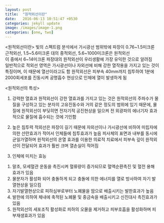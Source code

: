 ```yaml
---
layout: post
title:  "원적외선이란"
date:   2016-06-13 10:51:47 +0530
categories: jekyll update
image: /images/image-1.png
categories: [one, two]
---
```

<원적외선이란>
빛의 스펙트럼 분석에서 가시광선 범위밖에 파장이 
0.76~1.5미크론  근적외선, 1.5~5.6미크론 대의 중적외선, 5.6~1000미크론은 원적외선  
이 중에서 6~14미크론 파장대의 원적외선이 우리생활에 가장 유익한 것으로 알려짐   
일반적으로 적외선 영역은 가시광선이나 자외선에 비해 강한 열작용을 가지고 있는 것이 특징이며, 이 때문에 열선이라고도 함
원적외선은 피부속 40mm까지 침투하여 1분에 2000회세포를 진동시켜 공명흡수 현상으로 인체에 열이 발생하게 됨

<원적외선의 특성>
1.	강력한 열효과
원적외선이 강한 열효과를 가지고 있는 것은 원적외선의 주파수가 물질을 구성하고 있는 분자의 고유진동수와 거의 같은 정도의 범위에 있기 때문에, 물질에 원적외선이 부딪히면 전자기적 공진현상을 일으켜 전 외광파의 에너기자 효과적으로 물질에 흡수되는 것에 기인함

2.	높은 침투력
적외선은 파장이 길기 때문에 자외선이나 가시광선에 비하여 미립자에 의한 산란효과가 적어서 인체들에 침투효과가 높음 
피사체의 표면과 내부를 동시에 균일가열하며 원적외선의 온열 효과를 이용한 의료적 치료에서 피부속 깊이 원적외선이 전달되어 효과가 훨씬 크며 열손실이 적어짐

3.	인체에 미치는 효능
1) 말초, 모세혈관 운동을 촉진시켜 혈류량이 증가되므로 혈액순환촉진 및 혈전 용해 효과가 있음
2) 물분자가 활성화 되어 충돌하게 되고 충돌에 의한 에너지를 열로 방사하여 자기 발열현상을 일으킴
3) 자기발열현상으로 피하심부로부터 노폐물을 땀으로 배출시키는 발한효과가 높음
4) 발한에 의하여 체내에 축적된 노폐물 및 중금속을 배출시키고 신진대사 촉진효과가 있음
5) 원적외선의 세포조직 활성화로 피하의 오물을 제거하고 피부호흡을 활성화하며 피부재생효과가 있음


[jekyll-docs]: http://jekyllrb.com/docs/home
[jekyll-gh]:   https://github.com/jekyll/jekyll
[jekyll-talk]: https://talk.jekyllrb.com/
